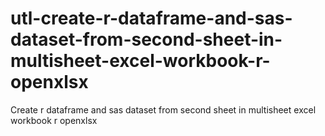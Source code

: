 # utl-create-r-dataframe-and-sas-dataset-from-second-sheet-in-multisheet-excel-workbook-r-openxlsx
Create r dataframe and sas dataset from second sheet in multisheet excel workbook r openxlsx

